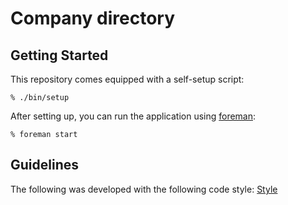 Company directory
============

Getting Started
---------------

This repository comes equipped with a self-setup script:

    % ./bin/setup

After setting up, you can run the application using [foreman]:

    % foreman start

[foreman]: http://ddollar.github.io/foreman/

Guidelines
----------

The following was developed with the following code style: [Style](https://github.com/IntrepidPursuits/web-style-guides/blob/master/style.md)
